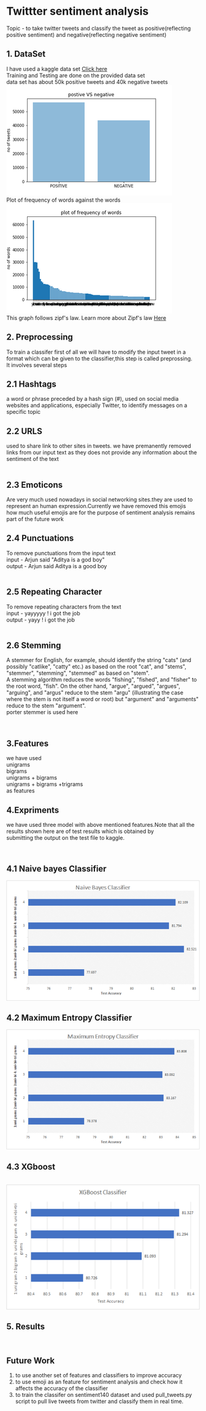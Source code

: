 # Twittter sentiment analysis
Topic - to take twitter tweets and classify the tweet as positive(reflecting positive sentiment) and negative(reflecting negative sentiment)
<br/>

## 1. DataSet
I have used a kaggle data set <a href = "https://www.kaggle.com/c/twitter-sentiment-analysis2">Click here</a><br/>
Training and Testing are done on the provided data set<br/>
data set has about 50k positive tweets and 40k negative tweets
<br/>
<img src = "https://github.com/adibyte95/Twittter-sentiment-analysis/blob/master/charts/comparison.png" alt ="pos_neg chart">
<br/>
Plot of frequency of words against the words <br/>
<img src="https://github.com/adibyte95/Twittter-sentiment-analysis/blob/master/charts/freq_words.png" alt="freq_vs_words">
<br/>
This graph follows zipf's law. Learn more about Zipf's law <a href="https://www.youtube.com/watch?v=qnfxA_mL848">Here</a>
 
## 2. Preprocessing
To train a classifer first of all we will have to modify the input tweet in a format which can be given to the classifier,this step is called preprossing.<br/>
It involves several steps<br/>

## 2.1 Hashtags
a word or phrase preceded by a hash sign (#), used on social media websites and applications, especially Twitter, to identify messages on a specific topic

## 2.2 URLS
used to share link to other sites in tweets.
we have premanently removed links from our input text as they does not provide any information about the sentiment of the text <br/>
<br/>

## 2.3 Emoticons
Are very much used nowadays in social networking sites.they are used to represent an human expression.Currently we have removed this emojis <br/>
how much useful emojis are  for the purpose of sentiment analysis remains part of the future work
<br/>

## 2.4 Punctuations
To remove punctuations from the input text<br/>
input - Arjun said "Aditya is a god boy" <br/>
output - Arjun said Aditya is a good boy <br/>
<br/>

## 2.5 Repeating Character
To remove repeating characters from the text <br/>
input - yayyyyy ! i got the job <br/>
output - yayy ! i got the job <br/>
<br/>

## 2.6 Stemming
A stemmer for English, for example, should identify the string "cats" (and possibly "catlike", "catty" etc.) as based on the root "cat", and "stems", "stemmer", "stemming", "stemmed" as based on "stem".
<br/>
A stemming algorithm reduces the words "fishing", "fished", and "fisher" to the root word, "fish". On the other hand, "argue", "argued", "argues", "arguing", and "argus" reduce to the stem "argu" (illustrating the case where the stem is not itself a word or root) but "argument" and "arguments" reduce to the stem "argument".
<br/>
porter stemmer is used here

<br/>

## 3.Features
we have used <br/>
unigrams <br/>
bigrams <br/>
unigrams + bigrams<br/>
unigrams + bigrams +trigrams<br/>
as features
<br/>

## 4.Expriments 
we have used three model with above mentioned features.Note that all the results shown here are of test results which is obtained by <br/>submitting the output on the test file to kaggle.

<br/>

## 4.1 Naive bayes Classifier
<img src ="https://github.com/adibyte95/Twittter-sentiment-analysis/blob/master/charts/Naive_bayes_classifier.png" alt="naive_bayes_classifier">
<br/>

## 4.2 Maximum Entropy Classifier
<img src ="https://github.com/adibyte95/Twittter-sentiment-analysis/blob/master/charts/Maximum_entropy_classifier.png" alt="maximum_entropy_classifier">

## 4.3 XGboost
<br/>
<img src="https://github.com/adibyte95/Twittter-sentiment-analysis/blob/master/charts/XGBoost%20Classifier.png" alt ="XGBoost classifier" >

## 5. Results

<br/>

## Future Work
1. to use another set of features and classifiers to improve accuracy
2. to use emoji as an feature for sentiment analysis and check how it affects the accuracy of the classifier
3. to train the classifer on sentiment140 dataset and used pull_tweets.py script to pull live tweets from twitter and classify them 
    in real time.
